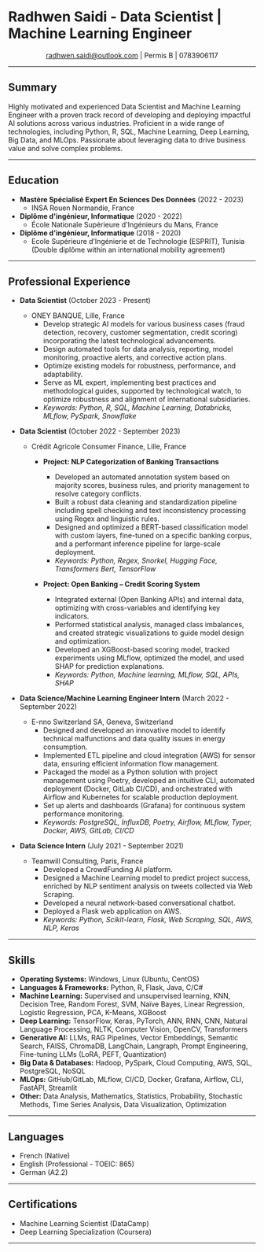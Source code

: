 # Radhwen Saidi - Data Scientist | Machine Learning Engineer

<div align="center">
  <a href="mailto:radhwen.saidi@outlook.com"><i class="fas fa-envelope"></i> radhwen.saidi@outlook.com</a> |
  <i class="fas fa-car"></i> Permis B |
  <i class="fas fa-phone"></i> 0783906117
</div>

---

## Summary

Highly motivated and experienced Data Scientist and Machine Learning Engineer with a proven track record of developing and deploying impactful AI solutions across various industries.  Proficient in a wide range of technologies, including Python, R, SQL, Machine Learning, Deep Learning, Big Data, and MLOps. Passionate about leveraging data to drive business value and solve complex problems.

---

## Education

* **Mastère Spécialisé Expert En Sciences Des Données**  (2022 - 2023)
  * INSA Rouen Normandie, France
* **Diplôme d'ingénieur, Informatique** (2020 - 2022)
  * École Nationale Supérieure d'Ingénieurs du Mans, France
* **Diplôme d'ingénieur, Informatique** (2018 - 2020)
  * Ecole Supérieure d’Ingénierie et de Technologie (ESPRIT), Tunisia (Double diplôme within an international mobility agreement)


---

## Professional Experience

* **Data Scientist** (October 2023 - Present)
  * ONEY BANQUE, Lille, France
    * Develop strategic AI models for various business cases (fraud detection, recovery, customer segmentation, credit scoring) incorporating the latest technological advancements.
    * Design automated tools for data analysis, reporting, model monitoring, proactive alerts, and corrective action plans.
    * Optimize existing models for robustness, performance, and adaptability.
    * Serve as ML expert, implementing best practices and methodological guides, supported by technological watch, to optimize robustness and alignment of international subsidiaries.
    * *Keywords: Python, R, SQL, Machine Learning, Databricks, MLflow, PySpark, Snowflake*

* **Data Scientist** (October 2022 - September 2023)
  * Crédit Agricole Consumer Finance, Lille, France
    * **Project: NLP Categorization of Banking Transactions**
      * Developed an automated annotation system based on majority scores, business rules, and priority management to resolve category conflicts.
      * Built a robust data cleaning and standardization pipeline including spell checking and text inconsistency processing using Regex and linguistic rules.
      * Designed and optimized a BERT-based classification model with custom layers, fine-tuned on a specific banking corpus, and a performant inference pipeline for large-scale deployment.
      * *Keywords: Python, Regex, Snorkel, Hugging Face, Transformers Bert, TensorFlow*

    * **Project: Open Banking – Credit Scoring System**
      * Integrated external (Open Banking APIs) and internal data, optimizing with cross-variables and identifying key indicators.
      * Performed statistical analysis, managed class imbalances, and created strategic visualizations to guide model design and optimization.
      * Developed an XGBoost-based scoring model, tracked experiments using MLflow, optimized the model, and used SHAP for prediction explanations.
      * *Keywords: Python, Machine learning, MLflow, SQL, APIs, SHAP*

* **Data Science/Machine Learning Engineer Intern** (March 2022 - September 2022)
  * E-nno Switzerland SA, Geneva, Switzerland
    * Designed and developed an innovative model to identify technical malfunctions and data quality issues in energy consumption.
    * Implemented ETL pipeline and cloud integration (AWS) for sensor data, ensuring efficient information flow management.
    * Packaged the model as a Python solution with project management using Poetry, developed an intuitive CLI, automated deployment (Docker, GitLab CI/CD), and orchestrated with Airflow and Kubernetes for scalable production deployment.
    * Set up alerts and dashboards (Grafana) for continuous system performance monitoring.
    * *Keywords: PostgreSQL, InfluxDB, Poetry, Airflow, MLflow, Typer, Docker, AWS, GitLab, CI/CD*

* **Data Science Intern** (July 2021 - September 2021)
  * Teamwill Consulting, Paris, France
    * Developed a CrowdFunding AI platform.
    * Designed a Machine Learning model to predict project success, enriched by NLP sentiment analysis on tweets collected via Web Scraping.
    * Developed a neural network-based conversational chatbot.
    * Deployed a Flask web application on AWS.
    * *Keywords: Python, Scikit-learn, Flask, Web Scraping, SQL, AWS, NLP, Keras*


---

## Skills

* **Operating Systems:** Windows, Linux (Ubuntu, CentOS)
* **Languages & Frameworks:** Python, R, Flask, Java, C/C#
* **Machine Learning:** Supervised and unsupervised learning, KNN, Decision Tree, Random Forest, SVM, Naïve Bayes, Linear Regression, Logistic Regression, PCA, K-Means, XGBoost
* **Deep Learning:** TensorFlow, Keras, PyTorch, ANN, RNN, CNN, Natural Language Processing, NLTK, Computer Vision, OpenCV, Transformers
* **Generative AI:** LLMs, RAG Pipelines, Vector Embeddings, Semantic Search, FAISS, ChromaDB, LangChain, Langraph, Prompt Engineering, Fine-tuning LLMs (LoRA, PEFT, Quantization)
* **Big Data & Databases:** Hadoop, PySpark, Cloud Computing, AWS, SQL, PostgreSQL, NoSQL
* **MLOps:** GitHub/GitLab, MLflow, CI/CD, Docker, Grafana, Airflow, CLI, FastAPI, Streamlit
* **Other:** Data Analysis, Mathematics, Statistics, Probability, Stochastic Methods, Time Series Analysis, Data Visualization, Optimization

---

## Languages

* French (Native)
* English (Professional - TOEIC: 865)
* German (A2.2)

---

## Certifications

* Machine Learning Scientist (DataCamp)
* Deep Learning Specialization (Coursera)


---


